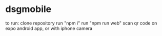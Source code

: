 # dsgmobile

to run:
clone repository
run "npm i"
run "npm run web"
scan qr code on expo android app, or with iphone camera
